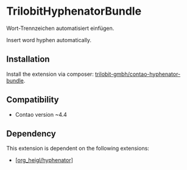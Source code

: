 TrilobitHyphenatorBundle
==============================================

Wort-Trennzeichen automatisiert einfügen.


Insert word hyphen automatically.


Installation
------------

Install the extension via composer: [trilobit-gmbh/contao-hyphenator-bundle](https://github.com/trilobit-gmbh/contao-hyphenator-bundle).


Compatibility
-------------

- Contao version ~4.4


Dependency
----------

This extension is dependent on the following extensions:

- [[org_heigl/hyphenator]](https://packagist.org/packages/org_heigl/hyphenator)